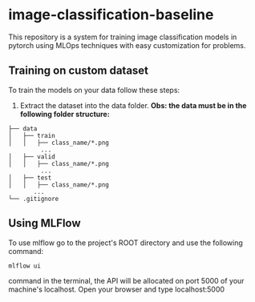 # image-classification-baseline

This repository is a system for training image classification models in pytorch using MLOps techniques with easy customization for problems.

## Training on custom dataset

To train the models on your data follow these steps:

1. Extract the dataset into the data folder. 
**Obs: the data must be in the following folder structure:**
 ```
├── data
│   ├── train
│   │   ├── class_name/*.png
          ...
│   ├── valid
│   │   ├── class_name/*.png
          ...
│   ├── test
│   │   ├── class_name/*.png
        ...
└── .gitignore
```

## Using MLFlow
To use mlflow go to the project's ROOT directory and use the following command:
```
mlflow ui
```
command in the terminal, the API will be allocated on port 5000 of your machine's localhost. Open your browser and type localhost:5000
